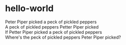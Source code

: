 # hello-world

Peter Piper picked a peck of pickled peppers <br>
A peck of pickled peppers Petter Piper picked \
If Petter Piper picked a peck of pickled peppers\
Where's the peck of pickled peppers Peter Piper picked?
